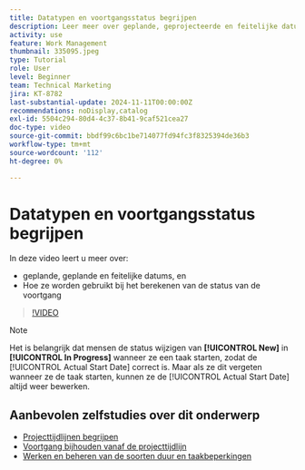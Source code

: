 ```yaml
---
title: Datatypen en voortgangsstatus begrijpen
description: Leer meer over geplande, geprojecteerde en feitelijke datums en hoe deze worden gebruikt bij het berekenen van de status van de voortgang.
activity: use
feature: Work Management
thumbnail: 335095.jpeg
type: Tutorial
role: User
level: Beginner
team: Technical Marketing
jira: KT-8782
last-substantial-update: 2024-11-11T00:00:00Z
recommendations: noDisplay,catalog
exl-id: 5504c294-80d4-4c37-8b41-9caf521cea27
doc-type: video
source-git-commit: bbdf99c6bc1be714077fd94fc3f8325394de36b3
workflow-type: tm+mt
source-wordcount: '112'
ht-degree: 0%

---
```


# Datatypen en voortgangsstatus begrijpen

In deze video leert u meer over:

* geplande, geplande en feitelijke datums, en
* Hoe ze worden gebruikt bij het berekenen van de status van de voortgang

>[!VIDEO](https://video.tv.adobe.com/v/335095/?quality=12&learn=on&enablevpops=1)

>[!NOTE]
>
>Het is belangrijk dat mensen de status wijzigen van **[!UICONTROL New]** in **[!UICONTROL In Progress]** wanneer ze een taak starten, zodat de [!UICONTROL Actual Start Date] correct is. Maar als ze dit vergeten wanneer ze de taak starten, kunnen ze de [!UICONTROL Actual Start Date] altijd weer bewerken.


## Aanbevolen zelfstudies over dit onderwerp

* [Projecttijdlijnen begrijpen](/help/manage-work/project-timelines/understand-project-timelines.md)
* [Voortgang bijhouden vanaf de projecttijdlijn](/help/manage-work/project-timelines/track-work-progress-from-the-project-timeline.md)
* [Werken en beheren van de soorten duur en taakbeperkingen](/help/manage-work/intermediate-projects/understand-and-manage-duration-types-and-task-constraints.md)

